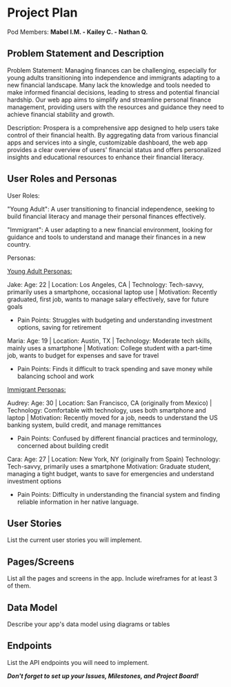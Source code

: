 # Project Plan

Pod Members: **Mabel I.M. - Kailey C. - Nathan Q.**

## Problem Statement and Description

Problem Statement: Managing finances can be challenging, especially for young adults transitioning into independence and immigrants adapting to a new financial landscape. Many lack the knowledge and tools needed to make informed financial decisions, leading to stress and potential financial hardship. Our web app aims to simplify and streamline personal finance management, providing users with the resources and guidance they need to achieve financial stability and growth.

Description: Prospera is a comprehensive app designed to help users take control of their financial health. By aggregating data from various financial apps and services into a single, customizable dashboard, the web app provides a clear overview of users' financial status and offers personalized insights and educational resources to enhance their financial literacy.

## User Roles and Personas

User Roles:

"Young Adult": A user transitioning to financial independence, seeking to build financial literacy and manage their personal finances effectively. 

"Immigrant": A user adapting to a new financial environment, looking for guidance and tools to understand and manage their finances in a new country. 

 Personas:
 
<ins>Young Adult Personas:</ins>

Jake: Age: 22 | Location: Los Angeles, CA | Technology: Tech-savvy, primarily uses a smartphone, occasional laptop use | Motivation: Recently graduated, first job, wants to manage salary effectively, save for future goals 
- Pain Points: Struggles with budgeting and understanding investment options, saving for retirement 

Maria: Age: 19 | Location: Austin, TX | Technology: Moderate tech skills, mainly uses a smartphone | Motivation: College student with a part-time job, wants to budget for expenses and save for travel 
- Pain Points: Finds it difficult to track spending and save money while balancing school and work 

<ins>Immigrant Personas: </ins>

Audrey: Age: 30 | Location: San Francisco, CA (originally from Mexico) | Technology: Comfortable with technology, uses both smartphone and laptop | Motivation: Recently moved for a job, needs to understand the US banking system, build credit, and manage remittances 
- Pain Points: Confused by different financial practices and terminology, concerned about building credit 

Cara: Age: 27 | Location: New York, NY (originally from Spain) Technology: Tech-savvy, primarily uses a smartphone Motivation: Graduate student, managing a tight budget, wants to save for emergencies and understand investment options 
- Pain Points: Difficulty in understanding the financial system and finding reliable information in her native language. 

## User Stories

List the current user stories you will implement.

## Pages/Screens

List all the pages and screens in the app. Include wireframes for at least 3 of them.

## Data Model

Describe your app's data model using diagrams or tables

## Endpoints

List the API endpoints you will need to implement.

***Don't forget to set up your Issues, Milestones, and Project Board!***
